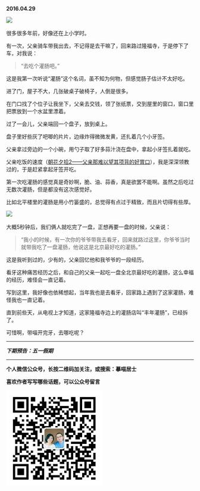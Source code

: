 **2016.04.29**

![](http://upload-images.jianshu.io/upload_images/51001-f91004e85ec57544.jpg)

很多很多年前，好像还在上小学时。

有一次，父亲骑车带我出去，不记得是去干嘛了，回来路过隆福寺，于是停下了车，对我说：

>“去吃个灌肠吧。”

这是我第一次听说“灌肠”这个名词，虽不知为何物，但感觉肠子估计不太好吃。

进了门，屋子不大，几张破桌子破椅子，人倒是很多。

在门口找了个位子让我坐下，父亲去交钱，领了张纸票，交到屋里的窗口，窗口里把票放到一个水盆里漂着。

过了一会儿，父亲端回一个盘子，放到桌上。

盘子里好些灰了吧唧的片片，边缘炸得微微发黄，还扎着几个小牙签。

父亲拿过旁边的一个小碗，用勺子取了好多蒜汁浇在盘中，拿起小牙签扎着就吃。

父亲吃饭的速度（[朝花夕拾2——父亲那难以望其项背的好胃口](http://jiluofu.lofter.com/post/3f9f5_8ba634)），我是深深领教过的，于是赶紧拿起牙签开吃。

第一次吃灌肠的感觉真是奇妙啊，脆、油、蒜香，真是欲罢不能啊。虽然之后吃过无数次灌肠，但是都没有这次感觉好。

比如北平楼里的灌肠是用小竹篓盛的，总觉得有点过于精致，而且片切得有些厚。

![](http://upload-images.jianshu.io/upload_images/51001-c18bf7211316eaef.jpg?imageMogr2/auto-orient/strip%7CimageView2/2/w/1240)

大概5秒钟后，我们俩人就吃完了一盘，正想再要一盘的时候，父亲说：

>“我小的时候，有一次你的爷爷带我去看牙，回来就路过这里，你爷爷当时就带我吃了一盘灌肠，他说这是北京最好吃的灌肠。”

这是我听到过的，少有的，父亲回忆他和我爷爷的一段经历。

看牙这种痛苦经历之后，和自己的父亲一起吃一盘全北京最好吃的灌肠，这么幸福的经历，难怪会一直记着。

写到这里，我好像也依稀想起，当年我也是去看牙，回家路上遇到了这家灌肠，难怪我也一直记着。

直到前些天，从电视上才知道，这家隆福寺边上的灌肠店叫“丰年灌肠”，已经拆了。

可惜啊，带喵开完牙，去哪吃呢？


***

***下期预告：五一假期***

***


**个人微信公众号，长按二维码加关注，或搜索：摹喵居士**

**喜欢作者写写哪些话题，可以公众号留言**

![](https://github.com/jiluofu/jiluofu.github.com/raw/master/momiaojushi/static/qrcode.jpg)